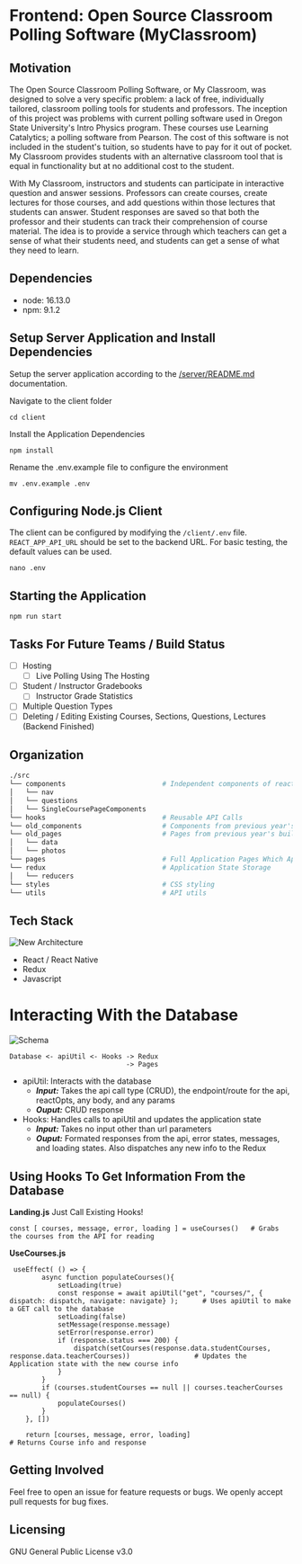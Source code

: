 # Frontend: Open Source Classroom Polling Software (MyClassroom)
## Motivation
  The Open Source Classroom Polling Software, or My Classroom, was designed to solve a very specific problem: a lack of free, individually tailored, classroom polling tools for students and professors. The inception of this project was problems with current polling software used in Oregon State University's Intro Physics program. These courses use Learning Catalytics; a polling software from Pearson. The cost of this software is not included in the student's tuition, so students have to pay for it out of pocket. My Classroom provides students with an alternative classroom tool that is equal in functionality but at no additional cost to the student. 
  
  With My Classroom, instructors and students can participate in interactive question and answer sessions. Professors can create courses, create lectures for those courses, and add questions within those lectures that students can answer. Student responses are saved so that both the professor and their students can track their comprehension of course material. The idea is to provide a service through which teachers can get a sense of what their students need, and students can get a sense of what they need to learn.

## Dependencies
- node: 16.13.0
- npm: 9.1.2

## Setup Server Application and Install Dependencies
Setup the server application according to the [/server/README.md](../server/README.md#cloning-repo-and-installing-dependencies) documentation.

Navigate to the client folder
```
cd client
```

Install the Application Dependencies
```
npm install
```

Rename the .env.example file to configure the environment
```
mv .env.example .env
```

## Configuring Node.js Client
The client can be configured by modifying the `/client/.env` file. `REACT_APP_API_URL` should be set to the backend URL. For basic testing, the default values can be used.
```
nano .env
```

## Starting the Application
```
npm run start
```

## Tasks For Future Teams / Build Status
- [ ] Hosting
   - [ ] Live Polling Using The Hosting
- [ ] Student / Instructor Gradebooks
   - [ ]  Instructor Grade Statistics
- [ ] Multiple Question Types
- [ ] Deleting / Editing Existing Courses, Sections, Questions, Lectures (Backend Finished)

## Organization
```bash
./src
└── components                        # Independent components of react code such as Cards, Buttons, and Navigation
│   └── nav
│   └── questions
│   └── SingleCoursePageComponents
└── hooks                             # Reusable API Calls 
└── old_components                    # Components from previous year's build
└── old_pages                         # Pages from previous year's build
│   └── data
│   └── photos
└── pages                             # Full Application Pages Which App.js navigation links to
└── redux                             # Application State Storage
│   └── reducers
└── styles                            # CSS styling
└── utils                             # API utils 
```

## Tech Stack
![New Architecture](https://github.com/CS-461-nilsstreedain/classroom-polling/assets/25465133/633b6e2b-bbdd-4ff6-b986-f5d809c96a9b)
- React / React Native
- Redux
- Javascript

# Interacting With the Database
![Schema](https://github.com/CS-461-nilsstreedain/classroom-polling/assets/25465133/a4322ae3-b9b7-4b2f-98fb-116614e381d7)

```
Database <- apiUtil <- Hooks -> Redux 
                             -> Pages 
```

- apiUtil: Interacts with the database
  -  ***Input:*** Takes the api call type (CRUD), the endpoint/route for the api, reactOpts, any body, and any params
  -  ***Ouput:*** CRUD response 
- Hooks: Handles calls to apiUtil and updates the application state
  - ***Input:*** Takes no input other than url parameters 
  - ***Ouput:*** Formated responses from the api, error states, messages, and loading states. Also dispatches any new info to the Redux 

## Using Hooks To Get Information From the Database
**Landing.js** Just Call Existing Hooks!
```
const [ courses, message, error, loading ] = useCourses()   # Grabs the courses from the API for reading 
```
**UseCourses.js**
```
 useEffect( () => {
        async function populateCourses(){
            setLoading(true)
            const response = await apiUtil("get", "courses/", { dispatch: dispatch, navigate: navigate} );      # Uses apiUtil to make a GET call to the database
            setLoading(false)
            setMessage(response.message)
            setError(response.error)
            if (response.status === 200) {
                dispatch(setCourses(response.data.studentCourses, response.data.teacherCourses))                # Updates the Application state with the new course info
            }
        }
        if (courses.studentCourses == null || courses.teacherCourses == null) {
            populateCourses()
        }
    }, [])

    return [courses, message, error, loading]                                                                   # Returns Course info and response 
 ```

## Getting Involved
Feel free to open an issue for feature requests or bugs. We openly accept pull requests for bug fixes.

## Licensing
GNU General Public License v3.0
